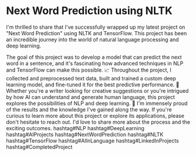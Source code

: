 # Next Word Prediction using NLTK
I'm thrilled to share that I've successfully wrapped up my latest project on "Next Word Prediction" using NLTK and TensorFlow. This project has been an incredible journey into the world of natural language processing and deep learning.

The goal of this project was to develop a model that can predict the next word in a sentence, and it's fascinating how advanced techniques in NLP and TensorFlow can make this possible.
📈 Throughout the project, I collected and preprocessed text data, built and trained a custom deep learning model, and fine-tuned it for the best predictive performance.
📝 Whether you're a writer looking for creative suggestions or you're intrigued by how AI can understand and generate human language, this project explores the possibilities of NLP and deep learning.
🙌 I'm immensely proud of the results and the knowledge I've gained along the way. If you're curious to learn more about this project or explore its applications, please don't hesitate to reach out. I'd love to share more about the process and the exciting outcomes.
hashtag#NLP hashtag#DeepLearning hashtag#AIProjects hashtag#NextWordPrediction hashtag#NLTK hashtag#TensorFlow hashtag#AIInLanguage hashtag#LinkedInProjects hashtag#CompletedProject
